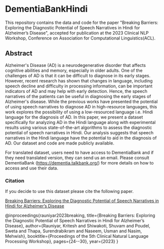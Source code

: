# DementiaBankHindi
This repository contains the data and code for the paper "Breaking Barriers: Exploring the Diagnostic Potential of Speech
Narratives in Hindi for Alzheimer’s Disease", accepted for publication at the 2023 Clinical NLP Workshop, Conference on Association for Computational Linguistics(ACL).

## Abstract

Alzheimer's Disease (AD) is a neurodegenerative disorder that affects cognitive abilities and memory, especially in older adults. One of the challenges of AD is that it can be difficult to diagnose in its early stages. However, recent research has shown that changes in language, including speech decline and difficulty in processing information, can be important indicators of AD and may help with early detection. Hence, the speech narratives of the patients can be useful in diagnosing the early stages of Alzheimer's disease. While the previous works have presented the potential of using speech narratives to diagnose AD in high-resource languages, this work explores the possibility of using a low-resourced language i.e. Hindi language for the diagnosis of AD. In this paper, we present a dataset specifically for analyzing AD in the Hindi language along with experimental results using various state-of-the-art algorithms to assess the diagnostic potential of speech narratives in Hindi. Our analysis suggests that speech narratives in the Hindi language have the potential to aid in the diagnosis of AD. Our dataset and code are made publicly available.

For translated dataset, users need to have access to DementiaBank and if they need translated version, they can send us an email. Please consult DementiaBank (https://dementia.talkbank.org/) for more details on how to access and use their data. 

### Citation

If you decide to use this dataset please cite the following paper.

[Breaking Barriers: Exploring the Diagnostic Potential of Speech
Narratives in Hindi for Alzheimer’s Disease](https://aclanthology.org/2023.clinicalnlp-1.4/)

@inproceedings{rauniyar2023breaking,
  title={Breaking Barriers: Exploring the Diagnostic Potential of Speech Narratives in Hindi for Alzheimer’s Disease},
  author={Rauniyar, Kritesh and Shiwakoti, Shuvam and Poudel, Sweta and Thapa, Surendrabikram and Naseem, Usman and Nasim, Mehwish},
  booktitle={Proceedings of the 5th Clinical Natural Language Processing Workshop},
  pages={24--30},
  year={2023}
}

